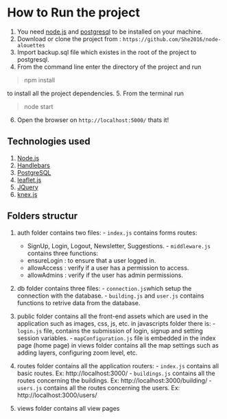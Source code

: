 # How to Run the project

1. You need [node.js](https://nodejs.org/en/) and [postgresql](https://www.postgresql.org/) to be installed on your machine.
2. Download or clone the project from : `https://github.com/She2016/node-alouettes`
3. Import backup.sql file which existes in the root of the project to postgresql.
4. From the command line enter the directory of the project and run

  > npm install 
  
  to install all the project dependencies.
5. From the terminal run 

  > node start
  
6. Open the browser on `http://localhost:5000/` thats it!

## Technologies used
1. [Node.js](https://nodejs.org/en/)
2. [Handlebars](http://handlebarsjs.com/)
3. [PostgreSQL](https://www.postgresql.org/)
4. [leaflet.js](https://leafletjs.com/)
5. [JQuery](https://jquery.com/)
6. [knex.js](https://knexjs.org/)


## Folders structur
  1. auth folder contains two files:
    - `index.js` contains forms routes:
      - SignUp, Login, Logout, Newsletter, Suggestions.
    - `middleware.js` contains three functions:
      - ensureLogin : to ensure that a user logged in.
      - allowAccess : verify if a user has a permission to access.
      - allowAdmins : verify if the user has admin permissions.

  2. db folder contains three files:
    - `connection.js`which setup the connection with the database.
    - `building.js` and `user.js` contains functions to retrive data from the database.

  3. public folder contains all the front-end assets which are used in the application such as images, css, js, etc.
      in javascripts folder there is:
    - `login.js` file, contains the submission of login, signup and setting session variables.
    - `mapConfiguration.js` file is embedded in the index page (home page) in views folder contains all the map settings such as adding layers, configuring zoom level, etc.

  4. routes folder contains all the application routers:
    - `index.js` contains all basic routes. Ex: http://localhost:3000/
    - `buildings.js` contains all the routes concerning the buildings. Ex: http://localhost:3000/building/
    - `users.js` contains all the routes concerning the users. Ex: http://localhost:3000/users/

  5. views folder contains all view pages
